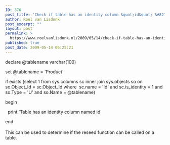 ```yaml
---
ID: 376
post_title: 'Check if table has an identity column &quot;id&quot; &#8211; TSQL'
author: Roel van Lisdonk
post_excerpt: ""
layout: post
permalink: >
  https://www.roelvanlisdonk.nl/2009/05/14/check-if-table-has-an-identity-column-id-tsql/
published: true
post_date: 2009-05-14 06:25:21
---
```

<p>declare @tablename varchar(100) <p>set @tablename = 'Product' <p>if exists (select 1 from sys.columns sc inner join sys.objects so on so.Object_Id = sc.Object_Id where&nbsp; sc.name = 'Id' and sc.is_identity = 1 and so.Type = 'U' and so.Name = @tablename) <p>begin <p>&nbsp; print 'Table has an identity column named id' <p>end<br /><br />This can be used to determine if the reseed function can be called on a table.</p>